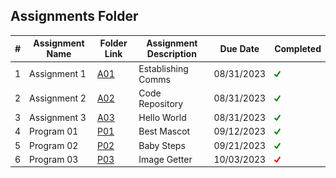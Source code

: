 ##  Assignments Folder

|   #   | Assignment Name | Folder Link | Assignment Description  | Due Date |                              Completed                                             |
| :---: | --------------- | ----------- |------------------------ | -------- | ---------------------------------------------------------------------------------- |
|   1   |   Assignment 1  | [A01](./A01) |    Establishing Comms   |08/31/2023| <img src="https://github.com/ACHarrison32/4883-PT-Harrison/blob/main/index.png" width="10">  |
|   2   |   Assignment 2  | [A02](./A02) |      Code Repository    |08/31/2023| <img src="https://github.com/ACHarrison32/4883-PT-Harrison/blob/main/index.png" width="10">  |
|   3   |   Assignment 3  | [A03](./A03) |       Hello World     |08/31/2023| <img src="https://github.com/ACHarrison32/4883-PT-Harrison/blob/main/index.png" width="10">  |
|   4   |   Program 01  | [P01](./P01) |    Best Mascot           |09/12/2023| <img src="https://github.com/ACHarrison32/4883-PT-Harrison/blob/main/index.png" width="10">  |
|   5   |   Program 02  | [P02](./P02) |    Baby Steps            |09/21/2023| <img src="https://github.com/ACHarrison32/4883-PT-Harrison/blob/main/index.png" width="10">  |
|   6   |   Program 03  | [P03](./P03) |    Image Getter            |10/03/2023| <img src="https://github.com/ACHarrison32/4883-PT-Harrison/blob/main/images.png" width="10">  |
